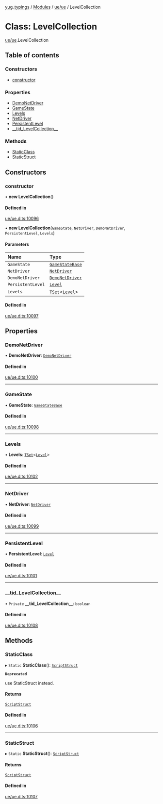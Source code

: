 [yug_typings](../README.md) / [Modules](../modules.md) / [ue/ue](../modules/ue_ue.md) / LevelCollection

# Class: LevelCollection

[ue/ue](../modules/ue_ue.md).LevelCollection

## Table of contents

### Constructors

- [constructor](ue_ue.LevelCollection.md#constructor)

### Properties

- [DemoNetDriver](ue_ue.LevelCollection.md#demonetdriver)
- [GameState](ue_ue.LevelCollection.md#gamestate)
- [Levels](ue_ue.LevelCollection.md#levels)
- [NetDriver](ue_ue.LevelCollection.md#netdriver)
- [PersistentLevel](ue_ue.LevelCollection.md#persistentlevel)
- [\_\_tid\_LevelCollection\_\_](ue_ue.LevelCollection.md#__tid_levelcollection__)

### Methods

- [StaticClass](ue_ue.LevelCollection.md#staticclass)
- [StaticStruct](ue_ue.LevelCollection.md#staticstruct)

## Constructors

### constructor

• **new LevelCollection**()

#### Defined in

[ue/ue.d.ts:10096](https://github.com/YugMetaverse/yug_typings/blob/25cad34/ue/ue.d.ts#L10096)

• **new LevelCollection**(`GameState`, `NetDriver`, `DemoNetDriver`, `PersistentLevel`, `Levels`)

#### Parameters

| Name | Type |
| :------ | :------ |
| `GameState` | [`GameStateBase`](ue_ue.GameStateBase.md) |
| `NetDriver` | [`NetDriver`](ue_ue.NetDriver.md) |
| `DemoNetDriver` | [`DemoNetDriver`](ue_ue.DemoNetDriver.md) |
| `PersistentLevel` | [`Level`](ue_ue.Level.md) |
| `Levels` | [`TSet`](../interfaces/ue_puerts.TSet.md)<[`Level`](ue_ue.Level.md)\> |

#### Defined in

[ue/ue.d.ts:10097](https://github.com/YugMetaverse/yug_typings/blob/25cad34/ue/ue.d.ts#L10097)

## Properties

### DemoNetDriver

• **DemoNetDriver**: [`DemoNetDriver`](ue_ue.DemoNetDriver.md)

#### Defined in

[ue/ue.d.ts:10100](https://github.com/YugMetaverse/yug_typings/blob/25cad34/ue/ue.d.ts#L10100)

___

### GameState

• **GameState**: [`GameStateBase`](ue_ue.GameStateBase.md)

#### Defined in

[ue/ue.d.ts:10098](https://github.com/YugMetaverse/yug_typings/blob/25cad34/ue/ue.d.ts#L10098)

___

### Levels

• **Levels**: [`TSet`](../interfaces/ue_puerts.TSet.md)<[`Level`](ue_ue.Level.md)\>

#### Defined in

[ue/ue.d.ts:10102](https://github.com/YugMetaverse/yug_typings/blob/25cad34/ue/ue.d.ts#L10102)

___

### NetDriver

• **NetDriver**: [`NetDriver`](ue_ue.NetDriver.md)

#### Defined in

[ue/ue.d.ts:10099](https://github.com/YugMetaverse/yug_typings/blob/25cad34/ue/ue.d.ts#L10099)

___

### PersistentLevel

• **PersistentLevel**: [`Level`](ue_ue.Level.md)

#### Defined in

[ue/ue.d.ts:10101](https://github.com/YugMetaverse/yug_typings/blob/25cad34/ue/ue.d.ts#L10101)

___

### \_\_tid\_LevelCollection\_\_

• `Private` **\_\_tid\_LevelCollection\_\_**: `boolean`

#### Defined in

[ue/ue.d.ts:10108](https://github.com/YugMetaverse/yug_typings/blob/25cad34/ue/ue.d.ts#L10108)

## Methods

### StaticClass

▸ `Static` **StaticClass**(): [`ScriptStruct`](ue_ue.ScriptStruct.md)

**`Deprecated`**

use StaticStruct instead.

#### Returns

[`ScriptStruct`](ue_ue.ScriptStruct.md)

#### Defined in

[ue/ue.d.ts:10106](https://github.com/YugMetaverse/yug_typings/blob/25cad34/ue/ue.d.ts#L10106)

___

### StaticStruct

▸ `Static` **StaticStruct**(): [`ScriptStruct`](ue_ue.ScriptStruct.md)

#### Returns

[`ScriptStruct`](ue_ue.ScriptStruct.md)

#### Defined in

[ue/ue.d.ts:10107](https://github.com/YugMetaverse/yug_typings/blob/25cad34/ue/ue.d.ts#L10107)
